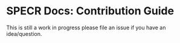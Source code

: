 # SPECR Docs: Contribution Guide

This is still a work in progress please file an issue if you have an idea/question.
